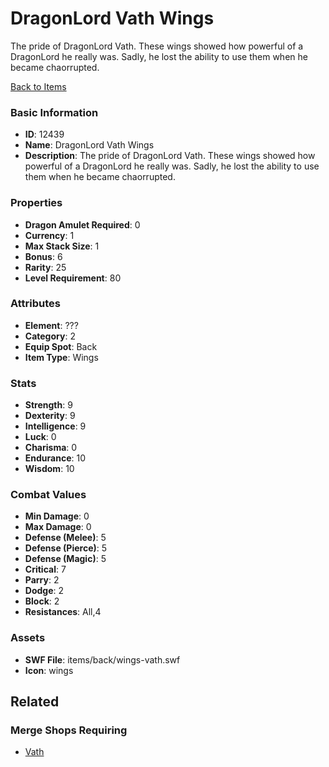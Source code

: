# DragonLord Vath Wings

The pride of DragonLord Vath. These wings showed how powerful of a DragonLord he really was. Sadly, he lost the ability to use them when he became chaorrupted.

[Back to Items](../items.md)

### Basic Information

- **ID**: 12439
- **Name**: DragonLord Vath Wings
- **Description**: The pride of DragonLord Vath. These wings showed how powerful of a DragonLord he really was. Sadly, he lost the ability to use them when he became chaorrupted.

### Properties

- **Dragon Amulet Required**: 0
- **Currency**: 1
- **Max Stack Size**: 1
- **Bonus**: 6
- **Rarity**: 25
- **Level Requirement**: 80

### Attributes

- **Element**: ???
- **Category**: 2
- **Equip Spot**: Back
- **Item Type**: Wings

### Stats

- **Strength**: 9
- **Dexterity**: 9
- **Intelligence**: 9
- **Luck**: 0
- **Charisma**: 0
- **Endurance**: 10
- **Wisdom**: 10

### Combat Values

- **Min Damage**: 0
- **Max Damage**: 0
- **Defense (Melee)**: 5
- **Defense (Pierce)**: 5
- **Defense (Magic)**: 5
- **Critical**: 7
- **Parry**: 2
- **Dodge**: 2
- **Block**: 2
- **Resistances**: All,4

### Assets

- **SWF File**: items/back/wings-vath.swf
- **Icon**: wings

## Related

### Merge Shops Requiring

- [Vath](../merge-shops/206-vath.md)

